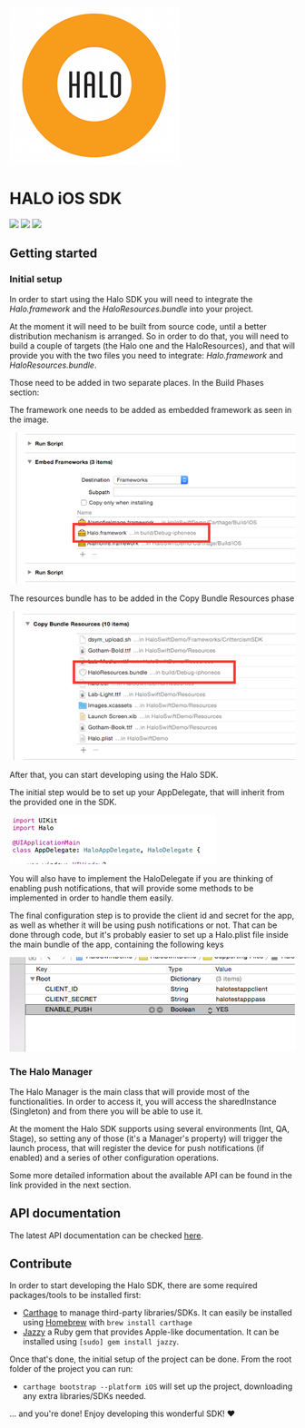 ![Halo](halo.png)

# HALO iOS SDK

![](https://img.shields.io/badge/Swift-2.0-blue.svg) ![](https://img.shields.io/badge/Carthage-compatible-brightgreen.svg) ![](https://img.shields.io/badge/CocoaPods-compatible-brightgreen.svg)

## Getting started

### Initial setup

In order to start using the Halo SDK you will need to integrate the *Halo.framework* and the *HaloResources.bundle* into your project.

At the moment it will need to be built from source code, until a better distribution mechanism is arranged. So in order to do that, you will need to build a couple of targets (the Halo one and the HaloResources), and that will provide you with the two files you need to integrate: *Halo.framework* and *HaloResources.bundle*.

Those need to be added in two separate places. In the Build Phases section:

The framework one needs to be added as embedded framework as seen in the image.

![](images/embedded.png)

The resources bundle has to be added in the Copy Bundle Resources phase

![](images/resources.png)

After that, you can start developing using the Halo SDK.

The initial step would be to set up your AppDelegate, that will inherit from the provided one in the SDK.

![](images/appdelegate.png)

You will also have to implement the HaloDelegate if you are thinking of enabling push notifications, that will provide some methods to be implemented in order to handle them easily.

The final configuration step is to provide the client id and secret for the app, as well as whether it will be using push notifications or not. That can be done through code, but it's probably easier to set up a Halo.plist file inside the main bundle of the app, containing the following keys

![](images/plist.png)

### The Halo Manager

The Halo Manager is the main class that will provide most of the functionalities. In order to access it, you will access the sharedInstance (Singleton) and from there you will be able to use it.

At the moment the Halo SDK supports using several environments (Int, QA, Stage), so setting any of those (it's a Manager's property) will trigger the launch process, that will register the device for push notifications (if enabled) and a series of other configuration operations.

Some more detailed information about the available API can be found in the link provided in the next section.

## API documentation

The latest API documentation can be checked [here](http://borjasantos.bitbucket.org/docs/ios/halo-sdk/).

## Contribute

In order to start developing the Halo SDK, there are some required packages/tools to be installed first:

* [Carthage](https://github.com/Carthage/Carthage) to manage third-party libraries/SDKs. It can easily be installed using [Homebrew](http://brew.sh/) with `brew install carthage`
* [Jazzy](https://github.com/Realm/jazzy) a Ruby gem that provides Apple-like documentation. It can be installed using `[sudo] gem install jazzy`.

Once that's done, the initial setup of the project can be done. From the root folder of the project you can run:

* `carthage bootstrap --platform iOS` will set up the project, downloading any extra libraries/SDKs needed.

... and you're done! Enjoy developing this wonderful SDK! :heart: